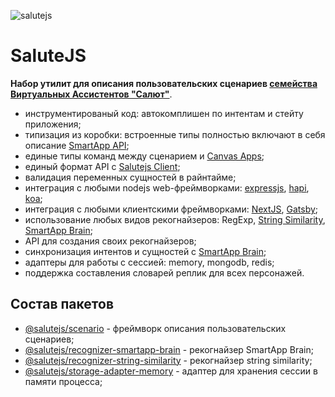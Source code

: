 ![salutejs](https://user-images.githubusercontent.com/982072/112627725-0606e400-8e43-11eb-86ef-a9e2fdcfc465.png)

# SaluteJS

__Набор утилит для описания пользовательских сценариев [семейства Виртуальных Ассистентов "Салют"](https://bit.ly/3vNuhXY)__.

- инструментированый код: автокомплишен по интентам и стейту приложения;
- типизация из коробки: встроенные типы полностью включают в себя описание [SmartApp API](https://developer.sberdevices.ru/docs/ru/developer_tools/amp/smartappapi_description_and_guide);
- единые типы команд между сценарием и [Canvas Apps](https://developer.sberdevices.ru/docs/ru/methodology/research/canvasapp);
- единый формат API с [Salutejs Client](https://github.com/salute-developers/salutejs-client);
- валидация переменных сущностей в райнтайме;
- интеграция с любыми nodejs web-фреймворками: [expressjs](https://github.com/expressjs), [hapi](https://github.com/hapijs/hapi), [koa](https://github.com/koajs/koa);
- интеграция с любыми клиентскими фреймворками: [NextJS](https://github.com/vercel/next.js), [Gatsby](https://github.com/gatsbyjs);
- использование любых видов рекогнайзеров: RegExp, [String Similarity](https://en.wikipedia.org/wiki/S%C3%B8rensen%E2%80%93Dice_coefficient), [SmartApp Brain](https://developer.sberdevices.ru/docs/ru/developer_tools/ide/platform_ux/nlu_core_caila/nlu_core_caila);
- API для создания своих рекогнайзеров;
- синхронизация интентов и сущностей с [SmartApp Brain](https://developer.sberdevices.ru/docs/ru/developer_tools/ide/platform_ux/nlu_core_caila/nlu_core_caila);
- адаптеры для работы с сессией: memory, mongodb, redis;
- поддержка составления словарей реплик для всех персонажей.

## Состав пакетов

- [@salutejs/scenario](https://github.com/salute-developers/salutejs/tree/master/packages/scenario) - фреймворк описания пользовательских сценариев;
- [@salutejs/recognizer-smartapp-brain](https://github.com/salute-developers/salutejs/tree/master/packages/recognizer-smartapp-brain) - рекогнайзер SmartApp Brain;
- [@salutejs/recognizer-string-similarity](https://github.com/salute-developers/salutejs/tree/master/packages/recognizer-string-similarity) - рекогнайзер string similarity;
- [@salutejs/storage-adapter-memory](https://github.com/salute-developers/salutejs/tree/master/packages/storage-adapter-memory) - адаптер для хранения сессии в памяти процесса;
